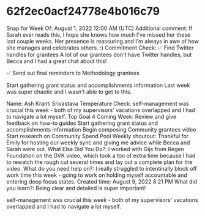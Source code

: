 # 62f2ec0acf24778e4b016c79

Snap for Week Of: August 1, 2022 12:00 AM (UTC)
Additional comment: If Sarah ever reads this, I hope she knows how much I've missed her these last couple weeks. Her presence is reassuring and I'm always in awe of how she manages and celebrates others. :)
Commitment Check: ✅ Find Twitter handles for grantees
A lot of our grantees don't have Twitter handles, but Becca and I had a great chat about this!

✅ Send out final reminders to Methodology grantees

Start gathering grant status and accomplishments information
Last week was super chaotic and I wasn't able to get to this.

Name: Ash Kranti Srivastava
Temperature Check: self-management was crucial this week - both of my supervisors' vacations overlapped and I had to navigate a lot myself.
Top Goal 4 Coming Week: Review and give feedback on how-to guides
Start gathering grant status and accomplishments information
Begin composing Community grantees video
Start research on Community Spend Pool 
Weekly shoutout: Thankful for Emily for hosting our weekly sync and giving me advice while Becca and Sarah were out.
What Else Did You Do?: I worked with Gijs from Regen Foundation on the GVK video, which took a ton of extra time because I had to rewatch the rough cut several times and lay out a complete plan for the video.
What do you need help on?: I really struggled to intentinally block off work time this week - going to work on holding myself accountable and entering deep focus states.
Created time: August 9, 2022 8:21 PM
What did you learn?: Being clear and detailed is super important!

self-management was crucial this week - both of my supervisors' vacations overlapped and I had to navigate a lot myself.